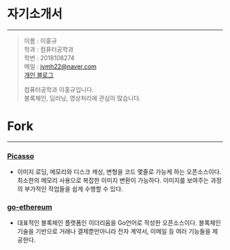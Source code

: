 # 자기소개서
------------
> 이름 : 이홍규   
> 학과 : 컴퓨터공학과   
> 학번 : 2018108274   
> 메일 : jymh22@naver.com   
> [개인 블로그](https://jymh22.github.io/, "개인 블로그")
>   
> 컴퓨터공학과 이홍규입니다.   
> 블록체인, 딥러닝, 영상처리에 관심이 많습니다.   

# Fork
------------
### [Picasso](https://github.com/jymh22/picasso, "Picasso link")
* 이미지 로딩, 메모리와 디스크 캐싱, 변형을 코드 몇줄로 가능케 하는 오픈소스이다. 최소한의 메모리 사용으로 복잡한 이미지 변환이 가능하다. 이미지를 보여주는 과정의 부가적인 작업들을 쉽게 수행할 수 있다.

### [go-ethereum](https://github.com/jymh22/go-ethereum, "go-ethereum link")
* 대표적인 블록체인 플랫폼인 이더리움을 Go언어로 작성한 오픈소스이다. 블록체인 기술을 기반으로 거래나 결제뿐만아니라 전자 계약서, 이메일 등 여러 기능들을 제공한다.

